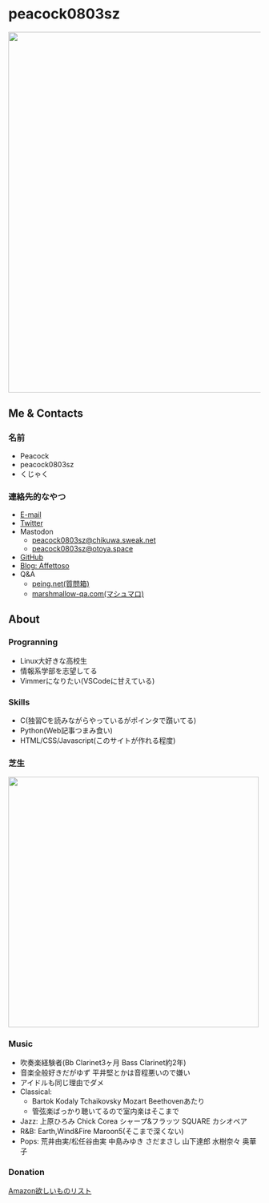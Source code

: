 # peacock0803sz

<!-- ![Image from Gyazo](https://i.gyazo.com/1581e5efed9dd838385b37a05c0503fd.jpg) -->
<img src="https://i.gyazo.com/1581e5efed9dd838385b37a05c0503fd.jpg" width="720">

## Me & Contacts

### 名前

- Peacock
- peacock0803sz
- くじゃく

### 連絡先的なやつ

- [E-mail](peacock0803sz@gmail.com)
- [Twitter](https://twitter.com/peacock0803sz)
- Mastodon
    - [peacock0803sz@chikuwa.sweak.net](https://chikuwa.sweak.net/@peacock0803sz)
    - [peacock0803sz@otoya.space](https://otoya.space/@peacock0803sz)
- [GitHub](https://github.com/peacock0803sz/)
- [Blog: Affettoso](http://peacock0803sz.hatenablog.jp/)
- Q&A
    - [peing.net(質問箱)](https://peing.net/ja/peacock0803sz)
    - [marshmallow-qa.com(マシュマロ)](https://marshmallow-qa.com/peacock0803sz?utm_medium=url_text&utm_source=promotion)

## About

### Progranning

- Linux大好きな高校生
- 情報系学部を志望してる
- Vimmerになりたい(VSCodeに甘えている)

### Skills

- C(独習Cを読みながらやっているがポインタで躓いてる)
- Python(Web記事つまみ食い)
- HTML/CSS/Javascript(このサイトが作れる程度)

### 芝生

<img src="https://grass-graph.moshimo.works/images/peacock0803sz.png" width="500">

### Music

- 吹奏楽経験者(Bb Clarinet3ヶ月 Bass Clarinet約2年)
- 音楽全般好きだがゆず 平井堅とかは音程悪いので嫌い
- アイドルも同じ理由でダメ
- Classical:
    - Bartok Kodaly Tchaikovsky Mozart Beethovenあたり
    - 管弦楽ばっかり聴いてるので室内楽はそこまで
- Jazz: 上原ひろみ Chick Corea シャープ&フラッツ SQUARE カシオペア
- R&B: Earth,Wind&Fire Maroon5(そこまで深くない)
- Pops: 荒井由実/松任谷由実 中島みゆき さだまさし 山下達郎 水樹奈々 奥華子
<!-- - [#PeacockNP](https://twitter.com/search?f=tweets&q=%23PeacockNP&src=typd)でよくなうぷれ呟いてる -->

<!-- ## History

2000/8/3 北海道札幌市に生まれる
2007/4 市内の小学校に入学
2013/3 同卒業
2013/4 市内の中学校に入学
2016/3 同卒業
2016/4 道立の自称進学校に入学
2017/4 進級するも新クラスで友達が作れず不登校気味に
2018/4/30 同中退
2018/5/1 道内の通信制高校に編入 -->


### Donation

[Amazon欲しいものリスト](http://amzn.asia/0jq6XgS)